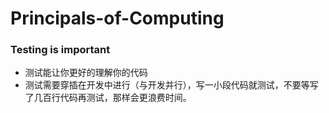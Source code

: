 # Principals-of-Computing

### Testing is important

- 测试能让你更好的理解你的代码
- 测试需要穿插在开发中进行（与开发并行），写一小段代码就测试，不要等写了几百行代码再测试，那样会更浪费时间。